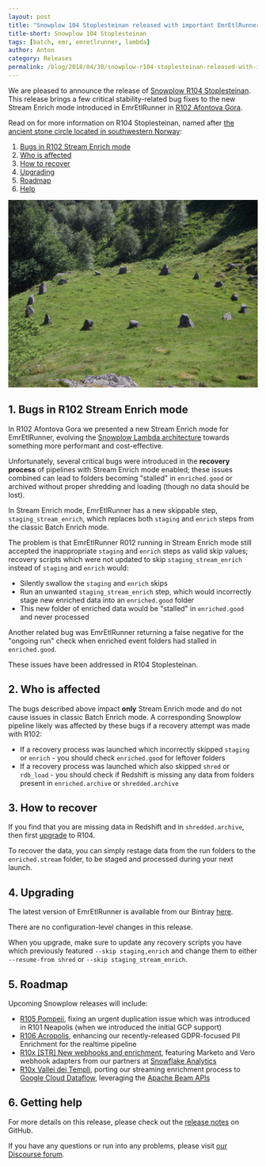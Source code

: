 ```yaml
---
layout: post
title: "Snowplow 104 Stoplesteinan released with important EmrEtlRunner bugfixes"
title-short: Snowplow 104 Stoplesteinan
tags: [batch, emr, emretlrunner, lambda]
author: Anton
category: Releases
permalink: /blog/2018/04/30/snowplow-r104-stoplesteinan-released-with-important-bugfixes/
---
```


We are pleased to announce the release of [Snowplow R104 Stoplesteinan][release-notes].
This release brings a few critical stability-related bug fixes to the new Stream Enrich mode introduced in EmrEtlRunner in [R102 Afontova Gora][r102-post].

Read on for more information on R104 Stoplesteinan, named after [the ancient stone circle located in southwestern Norway][stoplesteinan]:

<!--more-->

1. [Bugs in R102 Stream Enrich mode](#r102-bugs)
2. [Who is affected](#affected)
3. [How to recover](#recovery)
4. [Upgrading](#upgrading)
5. [Roadmap](#roadmap)
6. [Help](#help)

![stoplesteinan][stoplesteinan-img]

<h2 id="r102-bugs">1. Bugs in R102 Stream Enrich mode</h2>

In R102 Afontova Gora we presented a new Stream Enrich mode for EmrEtlRunner, evolving the [Snowplow Lambda architecture][discourse-lambda-architecture] towards something more performant and cost-effective.

Unfortunately, several critical bugs were introduced in the **recovery process** of pipelines with Stream Enrich mode enabled; these issues combined can lead to folders becoming "stalled" in `enriched.good` or archived without proper shredding and loading (though no data should be lost).

In Stream Enrich mode, EmrEtlRunner has a new skippable step, `staging_stream_enrich`, which replaces both `staging` and `enrich` steps from the classic Batch Enrich mode.

The problem is that EmrEtlRunner R012 running in Stream Enrich mode still accepted the inappropriate `staging` and `enrich` steps as valid skip values; recovery scripts which were not updated to skip `staging_stream_enrich` instead of `staging` and `enrich` would:

* Silently swallow the `staging` and `enrich` skips
* Run an unwanted `staging_stream_enrich` step, which would incorrectly stage new enriched data into an `enriched.good` folder
* This new folder of enriched data would be "stalled" in `enriched.good` and never processed

Another related bug was EmrEtlRunner returning a false negative for the "ongoing run" check when enriched event folders had stalled in `enriched.good`.

These issues have been addressed in R104 Stoplesteinan.

<h2 id="affected">2. Who is affected</h2>

The bugs described above impact **only** Stream Enrich mode and do not cause issues in classic Batch Enrich mode. A corresponding Snowplow pipeline likely was affected by these bugs if a recovery attempt was made with R102:

* If a recovery process was launched which incorrectly skipped `staging` or `enrich` - you should check `enriched.good` for leftover folders
* If a recovery process was launched which also skipped `shred` or `rdb_load` - you should check if Redshift is missing any data from folders present in `enriched.archive` or `shredded.archive`

<h2 id="recovery">3. How to recover</h2>

If you find that you are missing data in Redshift and in `shredded.archive`, then first [upgrade](#upgrading) to R104.

To recover the data, you can simply restage data from the run folders to the `enriched.stream` folder, to be staged and processed during your next launch.

<h2 id="upgrading">4. Upgrading</h2>

The latest version of EmrEtlRunner is available from our Bintray [here][eer-dl].

There are no configuration-level changes in this release.

When you upgrade, make sure to update any recovery scripts you have which previously featured `--skip staging,enrich` and change them to either `--resume-from shred` or `--skip staging_stream_enrich`.

<h2 id="roadmap">5. Roadmap</h2>

Upcoming Snowplow releases will include:

* [R105 Pompeii][r105-dedupe], fixing an urgent duplication issue which was introduced in R101 Neapolis (when we introduced the initial GCP support)
* [R106 Acropolis][r106-pii], enhancing our recently-released GDPR-focused PII
  Enrichment for the realtime pipeline
* [R10x [STR] New webhooks and enrichment][r10x-ms], featuring Marketo and Vero webhook adapters from our partners at [Snowflake Analytics][snowflake-analytics]
* [R10x Vallei dei Templi][r10x-str], porting our streaming enrichment process to
  [Google Cloud Dataflow][dataflow], leveraging the [Apache Beam APIs][beam]

<h2 id="help">6. Getting help</h2>

For more details on this release, please check out the [release notes][release-notes] on GitHub.

If you have any questions or run into any problems, please visit [our Discourse forum][discourse].

[stoplesteinan]: https://en.wikipedia.org/wiki/Stoplesteinan
[stoplesteinan-img]: /assets/img/blog/2018/04/stoplesteinan.jpg

[r102-post]: https://snowplowanalytics.com/blog/2018/04/03/snowplow-r102-afontova-gora-with-emretlrunner-improvements/

[discourse-lambda-architecture]: https://discourse.snowplowanalytics.com/t/how-to-setup-a-lambda-architecture-for-snowplow/249

[eer-dl]: http://dl.bintray.com/snowplow/snowplow-generic/snowplow_emr_r104_stoplesteinan.zip

[r105-dedupe]: https://github.com/snowplow/snowplow/milestone/159
[r106-pii]: https://github.com/snowplow/snowplow/milestone/153
[r10x-str]: https://github.com/snowplow/snowplow/milestone/151
[r10x-ms]: https://github.com/snowplow/snowplow/milestone/158

[snowflake-analytics]: https://www.snowflake-analytics.com/
[dataflow]: https://cloud.google.com/dataflow/
[beam]: https://beam.apache.org/

[release-notes]: https://github.com/snowplow/snowplow/releases/tag/r104-stoplesteinan
[discourse]: http://discourse.snowplowanalytics.com/
